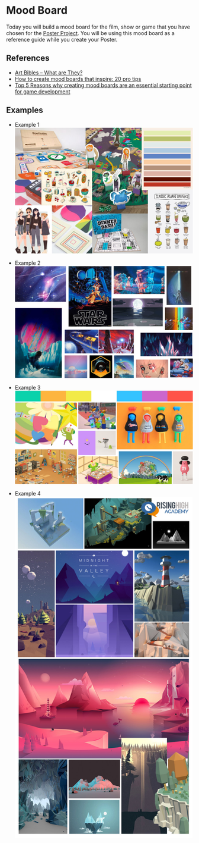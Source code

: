# Mood Board

Today you will build a mood board for the film, show or game that you have chosen for the [Poster Project](../../projects/Layout). You will be using this mood board as a reference guide while you create your Poster.

## References

-   [Art Bibles – What are They?](https://jacobduniam.com/2017/01/03/art-bibles-what-are-they/)
-   [How to create mood boards that inspire: 20 pro tips](https://www.creativebloq.com/graphic-design/mood-boards-812470)
-   [Top 5 Reasons why creating mood boards are an essential starting point for game development](https://risinghighacademy.com/11-2/)

## Examples

-   Example 1
    ![board01](board01.jpeg)

-   Example 2
    ![board02](board05.jpg)

-   Example 3
    ![board03](board03.jpg)

-   Example 4
    ![board04](board04.jpg)
